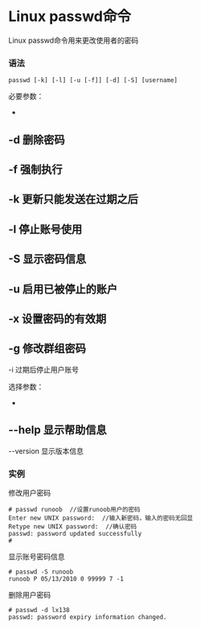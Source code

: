 # Linux passwd命令

Linux passwd命令用来更改使用者的密码

### 语法

    passwd [-k] [-l] [-u [-f]] [-d] [-S] [username]

必要参数：

- 
-d 删除密码
- 
-f 强制执行
- 
-k 更新只能发送在过期之后
- 
-l 停止账号使用
- 
-S 显示密码信息
- 
-u 启用已被停止的账户
- 
-x 设置密码的有效期
- 
-g 修改群组密码
- 
-i 过期后停止用户账号

选择参数：

- 
--help 显示帮助信息
- 
--version 显示版本信息

### 实例

修改用户密码 

    # passwd runoob  //设置runoob用户的密码
    Enter new UNIX password:  //输入新密码，输入的密码无回显
    Retype new UNIX password:  //确认密码
    passwd: password updated successfully
    # 
    

显示账号密码信息

    # passwd -S runoob
    runoob P 05/13/2010 0 99999 7 -1
    

删除用户密码

    # passwd -d lx138 
    passwd: password expiry information changed.
    